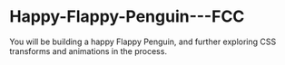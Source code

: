 # Happy-Flappy-Penguin---FCC
You will be building a happy Flappy Penguin, and further exploring CSS transforms and animations in the process.
